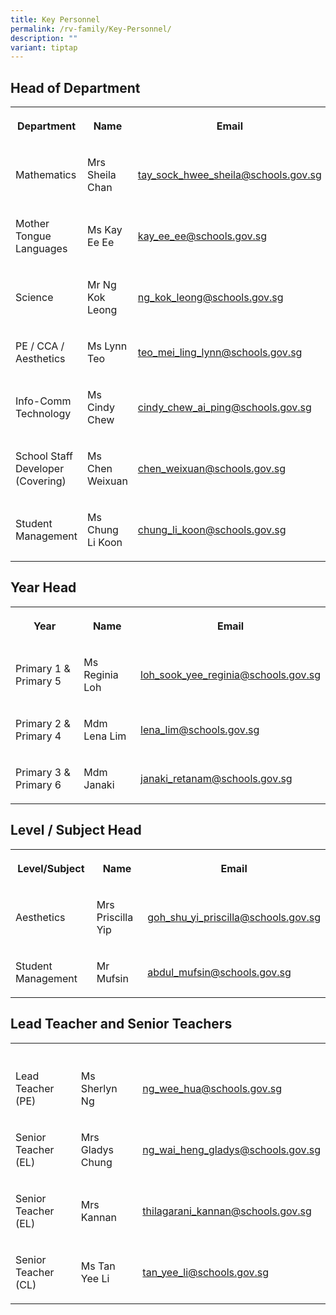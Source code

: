 ```yaml
---
title: Key Personnel
permalink: /rv-family/Key-Personnel/
description: ""
variant: tiptap
---
```

<h2>Head of Department</h2><table><tbody><tr><th rowspan="1" colspan="1"><p>Department</p></th><th rowspan="1" colspan="1"><p>Name</p></th><th rowspan="1" colspan="1"><p>Email</p></th></tr><tr><td rowspan="1" colspan="1"><p>Mathematics</p></td><td rowspan="1" colspan="1"><p>Mrs Sheila Chan</p></td><td rowspan="1" colspan="1"><p><a href="mailto:tay_sock_hwee_sheila@schools.gov.sg" rel="noopener noreferrer nofollow" target="_blank">tay_sock_hwee_sheila@schools.gov.sg</a></p></td></tr><tr><td rowspan="1" colspan="1"><p>Mother Tongue Languages</p></td><td rowspan="1" colspan="1"><p>Ms Kay Ee Ee</p></td><td rowspan="1" colspan="1"><p><a href="mailto:kay_ee_ee@schools.gov.sg" rel="noopener noreferrer nofollow" target="_blank">kay_ee_ee@schools.gov.sg</a></p></td></tr><tr><td rowspan="1" colspan="1"><p>Science</p></td><td rowspan="1" colspan="1"><p>Mr Ng Kok Leong</p></td><td rowspan="1" colspan="1"><p><a href="mailto:ng_kok_leong@schools.gov.sg" rel="noopener noreferrer nofollow" target="_blank">ng_kok_leong@schools.gov.sg</a></p></td></tr><tr><td rowspan="1" colspan="1"><p>PE / CCA / Aesthetics</p></td><td rowspan="1" colspan="1"><p>Ms Lynn Teo</p></td><td rowspan="1" colspan="1"><p><a href="mailto:teo_mei_ling_lynn@schools.gov.sg" rel="noopener noreferrer nofollow" target="_blank">teo_mei_ling_lynn@schools.gov.sg</a></p></td></tr><tr><td rowspan="1" colspan="1"><p>Info-Comm Technology</p></td><td rowspan="1" colspan="1"><p>Ms Cindy Chew</p></td><td rowspan="1" colspan="1"><p><a href="mailto:cindy_chew_ai_ping@schools.gov.sg" rel="noopener noreferrer nofollow" target="_blank">cindy_chew_ai_ping@schools.gov.sg</a></p></td></tr><tr><td rowspan="1" colspan="1"><p>School Staff Developer (Covering)</p></td><td rowspan="1" colspan="1"><p>Ms Chen Weixuan</p></td><td rowspan="1" colspan="1"><p><a href="mailto:chen_weixuan@schools.gov.sg" rel="noopener noreferrer nofollow" target="_blank">chen_weixuan@schools.gov.sg</a></p></td></tr><tr><td rowspan="1" colspan="1"><p>Student Management</p></td><td rowspan="1" colspan="1"><p>Ms Chung Li Koon</p></td><td rowspan="1" colspan="1"><p><a href="mailto:chung_li_koon@schools.gov.sg" rel="noopener noreferrer nofollow" target="_blank">chung_li_koon@schools.gov.sg</a></p></td></tr></tbody></table><h2>Year Head</h2><table><tbody><tr><th rowspan="1" colspan="1"><p>Year</p></th><th rowspan="1" colspan="1"><p>Name</p></th><th rowspan="1" colspan="1"><p>Email</p></th></tr><tr><td rowspan="1" colspan="1"><p>Primary 1 &amp; Primary 5</p></td><td rowspan="1" colspan="1"><p>Ms Reginia Loh</p></td><td rowspan="1" colspan="1"><p><a href="mailto:loh_sook_yee_reginia@schools.gov.sg" rel="noopener noreferrer nofollow" target="_blank">loh_sook_yee_reginia@schools.gov.sg</a></p></td></tr><tr><td rowspan="1" colspan="1"><p>Primary 2 &amp; Primary 4</p></td><td rowspan="1" colspan="1"><p>Mdm Lena Lim</p></td><td rowspan="1" colspan="1"><p><a href="mailto:lena_lim@schools.gov.sg" rel="noopener noreferrer nofollow" target="_blank">lena_lim@schools.gov.sg</a></p></td></tr><tr><td rowspan="1" colspan="1"><p>Primary 3 &amp; Primary 6</p></td><td rowspan="1" colspan="1"><p>Mdm Janaki</p></td><td rowspan="1" colspan="1"><p><a href="mailto:janaki_retanam@schools.gov.sg" rel="noopener noreferrer nofollow" target="_blank">janaki_retanam@schools.gov.sg</a></p></td></tr></tbody></table><h2>Level / Subject Head</h2><table><tbody><tr><th rowspan="1" colspan="1"><p>Level/Subject</p></th><th rowspan="1" colspan="1"><p>Name</p></th><th rowspan="1" colspan="1"><p>Email</p></th></tr><tr><td rowspan="1" colspan="1"><p>Aesthetics</p></td><td rowspan="1" colspan="1"><p>Mrs Priscilla Yip</p></td><td rowspan="1" colspan="1"><p><a href="mailto:goh_shu_yi_priscilla@schools.gov.sg" rel="noopener noreferrer nofollow" target="_blank">goh_shu_yi_priscilla@schools.gov.sg</a></p></td></tr><tr><td rowspan="1" colspan="1"><p>Student Management</p></td><td rowspan="1" colspan="1"><p>Mr Mufsin</p></td><td rowspan="1" colspan="1"><p><a href="mailto:abdul_mufsin@schools.gov.sg" rel="noopener noreferrer nofollow" target="_blank">abdul_mufsin@schools.gov.sg</a></p></td></tr></tbody></table><h2>Lead Teacher and Senior Teachers</h2><table><tbody><tr><th rowspan="1" colspan="1"><p></p></th><th rowspan="1" colspan="1"><p></p></th><th rowspan="1" colspan="1"><p></p></th></tr><tr><td rowspan="1" colspan="1"><p>Lead Teacher (PE)</p></td><td rowspan="1" colspan="1"><p>Ms Sherlyn Ng</p></td><td rowspan="1" colspan="1"><p><a href="mailto:ng_wee_hua@schools.gov.sg" rel="noopener noreferrer nofollow" target="_blank">ng_wee_hua@schools.gov.sg</a></p></td></tr><tr><td rowspan="1" colspan="1"><p>Senior Teacher (EL)</p></td><td rowspan="1" colspan="1"><p>Mrs Gladys Chung</p></td><td rowspan="1" colspan="1"><p><a href="mailto:ng_wai_heng_gladys@schools.gov.sg" rel="noopener noreferrer nofollow" target="_blank">ng_wai_heng_gladys@schools.gov.sg</a></p></td></tr><tr><td rowspan="1" colspan="1"><p>Senior Teacher (EL)</p></td><td rowspan="1" colspan="1"><p>Mrs Kannan</p></td><td rowspan="1" colspan="1"><p><a href="mailto:thilagarani_kannan@schools.gov.sg" rel="noopener noreferrer nofollow" target="_blank">thilagarani_kannan@schools.gov.sg</a></p></td></tr><tr><td rowspan="1" colspan="1"><p>Senior Teacher (CL)</p></td><td rowspan="1" colspan="1"><p>Ms Tan Yee Li</p></td><td rowspan="1" colspan="1"><p><a href="mailto:tan_yee_li@schools.gov.sg" rel="noopener noreferrer nofollow" target="_blank">tan_yee_li@schools.gov.sg</a></p></td></tr></tbody></table><p></p>